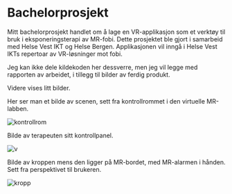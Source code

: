 # Bachelorprosjekt

Mitt bachelorprosjekt handlet om å lage en VR-applikasjon som et verktøy til bruk i eksponeringsterapi av MR-fobi. Dette prosjektet ble gjort i samarbeid med Helse Vest IKT og Helse Bergen. Applikasjonen vil inngå i Helse Vest IKTs repertoar av VR-løsninger mot fobi.

Jeg kan ikke dele kildekoden her dessverre, men jeg vil legge med rapporten av arbeidet, i tillegg til bilder av ferdig produkt.

Videre vises litt bilder.

Her ser man et bilde av scenen, sett fra kontrollrommet i den virtuelle MR-labben.

![kontrollrom](https://user-images.githubusercontent.com/97899685/170272468-935b5cc1-c1b6-45b4-bbf3-51f0b82d640b.PNG)

Bilde av terapeuten sitt kontrollpanel.

![v](https://user-images.githubusercontent.com/97899685/170272718-4374483c-8991-4ff4-82f3-50fdc49b8ac8.PNG)

Bilde av kroppen mens den ligger på MR-bordet, med MR-alarmen i hånden. Sett fra perspektivet til brukeren.

![kropp](https://user-images.githubusercontent.com/97899685/170272874-185f783c-bf85-46fb-b121-e3c8b1a68f92.PNG)
